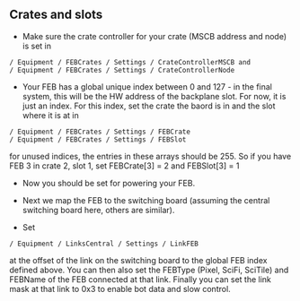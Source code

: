 ## Crates and slots ##

* Make sure the crate controller for your crate (MSCB address and node) is set in
```
/ Equipment / FEBCrates / Settings / CrateControllerMSCB and
/ Equipment / FEBCrates / Settings / CrateControllerNode
```


* Your FEB has a global unique index between 0 and 127 - in the final system, this will be the HW address of the backplane slot. For now, it is just an index. For this index, set the crate the baord is in and the slot where it is at in
```
/ Equipment / FEBCrates / Settings / FEBCrate
/ Equipment / FEBCrates / Settings / FEBSlot
```
for unused indices, the entries in these arrays should be 255.
So if you have FEB 3 in crate 2, slot 1, set FEBCrate[3] = 2 and FEBSlot[3] = 1

* Now you should be set for powering your FEB.

* Next we map the FEB to the switching board (assuming the central switching board here, others are similar).

* Set 
```
/ Equipment / LinksCentral / Settings / LinkFEB
```
at the offset of the link on the switching board to the global FEB index defined above. You can then also set the FEBType (Pixel, SciFi, SciTile) and FEBName of the FEB connected at that link. Finally you can set the link mask at that link to 0x3 to enable bot data and slow control.